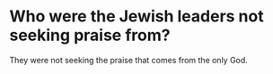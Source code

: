 # Who were the Jewish leaders not seeking praise from?

They were not seeking the praise that comes from the only God.
